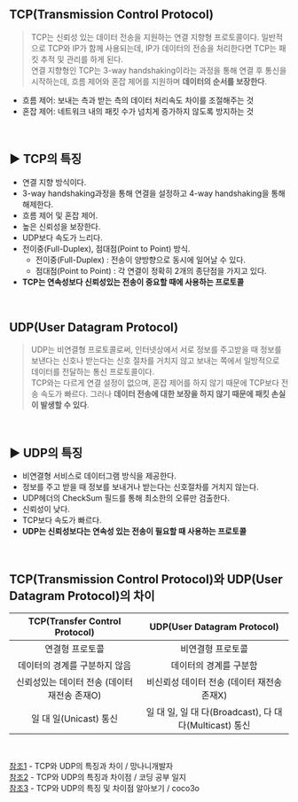 ## TCP(Transmission Control Protocol)
> TCP는 신뢰성 있는 데이터 전송을 지원하는 연결 지향형 프로토콜이다. 일반적으로 TCP와 IP가 함께 사용되는데, IP가 데이터의 전송을 처리한다면 TCP는 패킷 추적 및 관리를 하게 된다. <br> 연결 지향형인 TCP는 3-way handshaking이라는 과정을 통해 연결 후 통신을 시작하는데, 흐름 제어와 혼잡 제어를 지원하며 **데이터의 순서를 보장한다**.

* 흐름 제어: 보내는 측과 받는 측의 데이터 처리속도 차이를 조절해주는 것
* 혼잡 제어: 네트워크 내의 패킷 수가 넘치게 증가하지 않도록 방지하는 것
<br>

## ▶️ TCP의 특징
* 연결 지향 방식이다.<br>
* 3-way handshaking과정을 통해 연결을 설정하고 4-way handshaking을 통해 해제한다.<br>
* 흐름 제어 및 혼잡 제어.<br>
* 높은 신뢰성을 보장한다.<br>
* UDP보다 속도가 느리다.<br>
* 전이중(Full-Duplex), 점대점(Point to Point) 방식.<br>
    * 전이중(Full-Duplex) : 전송이 양방향으로 동시에 일어날 수 있다.
    * 점대점(Point to Point) : 각 연결이 정확히 2개의 종단점을 가지고 있다.
* **TCP는 연속성보다 신뢰성있는 전송이 중요할 때에 사용하는 프로토콜**


<br>

## UDP(User Datagram Protocol)
> UDP는 비연결형 프로토콜로써, 인터넷상에서 서로 정보를 주고받을 때 정보를 보낸다는 신호나 받는다는 신호 절차를 거치지 않고 보내는 쪽에서 일방적으로 데이터를 전달하는 통신 프로토콜이다.<br> TCP와는 다르게 연결 설정이 없으며, 혼잡 제어를 하지 않기 때문에 TCP보다 전송 속도가 빠르다. 그러나 **데이터 전송에 대한 보장을 하지 않기 때문에 패킷 손실이 발생할 수 있다**.


<br>

## ▶️ UDP의 특징
* 비연결형 서비스로 데이터그램 방식을 제공한다.<br>
* 정보를 주고 받을 때 정보를 보내거나 받는다는 신호절차를 거치지 않는다.<br>
* UDP헤더의 CheckSum 필드를 통해 최소한의 오류만 검출한다.<br>
* 신뢰성이 낮다.<br>
* TCP보다 속도가 빠르다.<br>
* **UDP는 신뢰성보다는 연속성 있는 전송이 필요할 때 사용하는 프로토콜**<br>


<br>

## TCP(Transmission Control Protocol)와 UDP(User Datagram Protocol)의 차이
|TCP(Transfer Control Protocol)|UDP(User Datagram Protocol)|
|:---:|:---:|
|연결형 프로토콜|비연결형 프로토콜|
|데이터의 경계를 구분하지 않음|데이터의 경계를 구분함|
|신뢰성있는 데이터 전송 (데이터 재전송 존재O)|비신뢰성 데이터 전송 (데이터 재전송 존재X)|
|일 대 일(Unicast) 통신|일 대 일, 일 대 다(Broadcast), 다 대 다(Multicast) 통신|


<br>

[참조1](https://mangkyu.tistory.com/15) - TCP와 UDP의 특징과 차이 / 망나니개발자 <br>[참조2](https://cocoon1787.tistory.com/757) - TCP와 UDP의 특징과 차이점 / 코딩 공부 일지 <br>[참조3](https://dev-coco.tistory.com/144) - TCP와 UDP의 특징 및 차이점 알아보기 / coco3o
